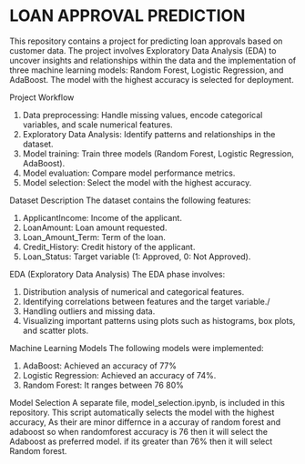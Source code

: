 # LOAN APPROVAL PREDICTION
This repository contains a project for predicting loan approvals based on customer data. The project involves Exploratory Data Analysis (EDA) to uncover insights and relationships within the data and the implementation of three machine learning models: Random Forest, Logistic Regression, and AdaBoost. The model with the highest accuracy is selected for deployment.

Project Workflow
1. Data preprocessing: Handle missing values, encode categorical variables, and scale numerical features.
2. Exploratory Data Analysis: Identify patterns and relationships in the dataset.
3. Model training: Train three models (Random Forest, Logistic Regression, AdaBoost).
4. Model evaluation: Compare model performance metrics.
5. Model selection: Select the model with the highest accuracy.

Dataset Description
The dataset contains the following features:
1. ApplicantIncome: Income of the applicant.
2. LoanAmount: Loan amount requested.
3. Loan_Amount_Term: Term of the loan.
4. Credit_History: Credit history of the applicant.
5. Loan_Status: Target variable (1: Approved, 0: Not Approved).

EDA (Exploratory Data Analysis)
The EDA phase involves:

1. Distribution analysis of numerical and categorical features.
2. Identifying correlations between features and the target variable./
3. Handling outliers and missing data.
4. Visualizing important patterns using plots such as histograms, box plots, and scatter plots.

Machine Learning Models
The following models were implemented:
1. AdaBoost: Achieved an accuracy of 77%
2. Logistic Regression: Achieved an accuracy of 74%.
3. Random Forest: It ranges between 76 80%


Model Selection
A separate file, model_selection.ipynb, is included in this repository. This script automatically selects the model with the highest accuracy, As their are minor differnce in a accuray of random forest and adaboost so when randomforest accuracy is 76 then it will select the Adaboost as preferred model. if its greater than 76% then it will select Random forest.
